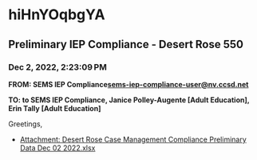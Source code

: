 # hiHnYOqbgYA
## Preliminary IEP Compliance - Desert Rose 550
### Dec 2, 2022, 2:23:09 PM
**FROM: SEMS IEP Compliance<sems-iep-compliance-user@nv.ccsd.net>**

**TO: to SEMS IEP Compliance, Janice Polley-Augente [Adult Education], Erin Tally [Adult Education]**


Greetings, 

 





* [Attachment: Desert Rose Case Management Compliance Preliminary Data Dec 02 2022.xlsx](hiHnYOqbgYA-attachment-1.xlsx)
